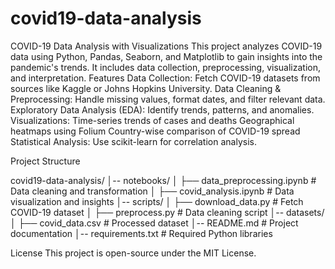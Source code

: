 # covid19-data-analysis
COVID-19 Data Analysis with Visualizations
This project analyzes COVID-19 data using Python, Pandas, Seaborn, and Matplotlib to gain insights into the pandemic's trends. It includes data collection, preprocessing, visualization, and interpretation.
Features
Data Collection: Fetch COVID-19 datasets from sources like Kaggle or Johns Hopkins University.
Data Cleaning & Preprocessing: Handle missing values, format dates, and filter relevant data.
Exploratory Data Analysis (EDA): Identify trends, patterns, and anomalies.
Visualizations:
Time-series trends of cases and deaths
Geographical heatmaps using Folium
Country-wise comparison of COVID-19 spread
Statistical Analysis: Use scikit-learn for correlation analysis.

 Project Structure

covid19-data-analysis/
│-- notebooks/
│   ├── data_preprocessing.ipynb   # Data cleaning and transformation
│   ├── covid_analysis.ipynb       # Data visualization and insights
│-- scripts/
│   ├── download_data.py           # Fetch COVID-19 dataset
│   ├── preprocess.py              # Data cleaning script
│-- datasets/
│   ├── covid_data.csv             # Processed dataset
│-- README.md                      # Project documentation
│-- requirements.txt               # Required Python libraries


 License
This project is open-source under the MIT License.
